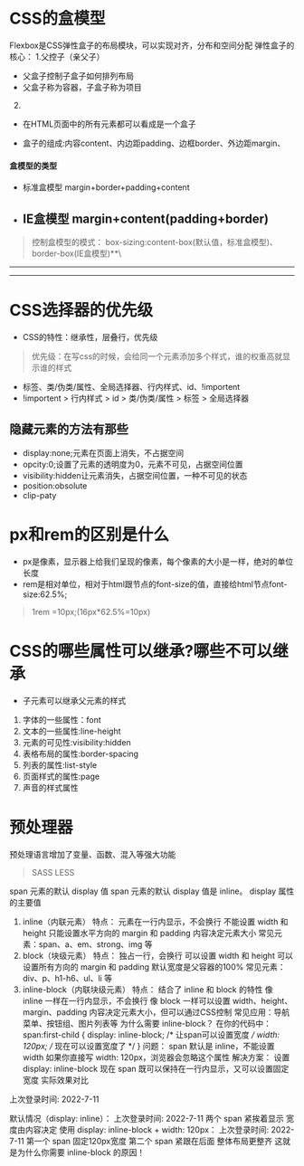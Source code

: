 # CSS的盒模型

Flexbox是CSS弹性盒子的布局模块，可以实现对齐，分布和空间分配
弹性盒子的核心：
1.父控子（亲父子）
- 父盒子控制子盒子如何排列布局
-  父盒子称为容器，子盒子称为项目
2.



- 在HTML页面中的所有元素都可以看成是一个盒子

- 盒子的组成:内容content、内边距padding、边框border、外边距margin、
#### 盒模型的类型
- 标准盒模型
   margin+border+padding+content
- IE盒模型
    margin+content(padding+border)
    ---
>控制盒模型的模式：
box-sizing:content-box(默认值，标准盒模型)、border-box(IE盒模型)**\

---
---
# CSS选择器的优先级
* CSS的特性：继承性，层叠行，优先级
> 优先级：在写css的时候，会给同一个元素添加多个样式，谁的权重高就显示谁的样式
- 标签、类/伪类/属性、全局选择器、行内样式、id、!importent
- !importent > 行内样式 > id >  类/伪类/属性 > 标签 >  全局选择器

## 隐藏元素的方法有那些
- display:none;元素在页面上消失，不占据空间
- opcity:0;设置了元素的透明度为0，元素不可见，占据空间位置
- visibility:hidden让元素消失，占据空间位置，一种不可见的状态
- position:obsolute
- clip-paty

# px和rem的区别是什么
- px是像素，显示器上给我们呈现的像素，每个像素的大小是一样，绝对的单位长度
- rem是相对单位，相对于html跟节点的font-size的值，直接给html节点font-size:62.5%;
>1rem =10px;(16px*62.5%=10px)

# CSS的哪些属性可以继承?哪些不可以继承
- 子元素可以继承父元素的样式
1. 字体的一些属性：font
2. 文本的一些属性:line-height
3. 元素的可见性:visibility:hidden
4. 表格布局的属性:border-spacing
5. 列表的属性:list-style
6. 页面样式的属性:page
7. 声音的样式属性


# 预处理器
预处理语言增加了变量、函数、混入等强大功能
> SASS LESS


span 元素的默认 display 值
span 元素的默认 display 值是 inline。
display 属性的主要值
1. inline（内联元素）
特点：
元素在一行内显示，不会换行
不能设置 width 和 height
只能设置水平方向的 margin 和 padding
内容决定元素大小
常见元素：span、a、em、strong、img 等
2. block（块级元素）
特点：
独占一行，会换行
可以设置 width 和 height
可以设置所有方向的 margin 和 padding
默认宽度是父容器的100%
常见元素：div、p、h1-h6、ul、li 等
3. inline-block（内联块级元素）
特点：
结合了 inline 和 block 的特性
像 inline 一样在一行内显示，不会换行
像 block 一样可以设置 width、height、margin、padding
内容决定元素大小，但可以通过CSS控制
常见应用：导航菜单、按钮组、图片列表等
为什么需要 inline-block？
在你的代码中：
span:first-child {
  display: inline-block;  /* 让span可以设置宽度 */
  width: 120px;          /* 现在可以设置宽度了 */
}
问题：
span 默认是 inline，不能设置 width
如果你直接写 width: 120px，浏览器会忽略这个属性
解决方案：
设置 display: inline-block
现在 span 既可以保持在一行内显示，又可以设置固定宽度
实际效果对比
<!-- 原始HTML -->
<p><span>上次登录时间:</span> <span>2022-7-11</span></p>
默认情况（display: inline）：
上次登录时间: 2022-7-11
两个 span 紧挨着显示
宽度由内容决定
使用 display: inline-block + width: 120px：
上次登录时间:     2022-7-11
第一个 span 固定120px宽度
第二个 span 紧跟在后面
整体布局更整齐
这就是为什么你需要 inline-block 的原因！